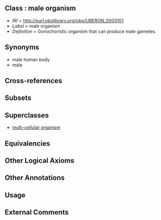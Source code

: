 
## Class : male organism

 * *IRI* = http://purl.obolibrary.org/obo/UBERON_0003101
 * *Label* = male organism
 * *Definition* = Gonochoristic organism that can produce male gametes.

## Synonyms

 * male human body
 * male

## Cross-references


## Subsets


## Superclasses

 * [multi-cellular organism](../../UBERON/68/UBERON_0000468.md)

## Equivalencies


## Other Logical Axioms


## Other Annotations


## Usage


## External Comments

